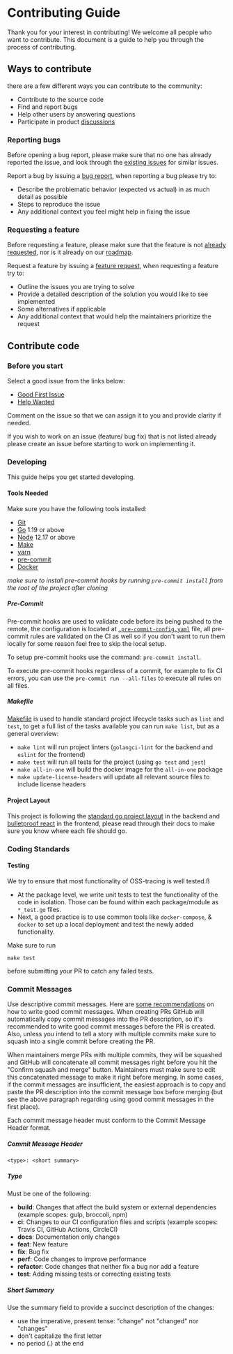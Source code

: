 # Contributing Guide

Thank you for your interest in contributing! We welcome all people who want to contribute. This document is a guide to help you through the process of contributing.

## Ways to contribute

there are a few different ways you can contribute to the community:

- Contribute to the source code
- Find and report bugs
- Help other users by answering questions
- Participate in product [discussions](https://github.com/epsagon/oss-tracing/discussions)

### Reporting bugs

Before opening a bug report, please make sure that no one has already reported the issue, and look through the [existing issues](https://github.com/epsagon/oss-tracing/issues?q=is%3Aopen+is%3Aissue+label%3Abug) for similar issues.

Report a bug by issuing a [bug report](https://github.com/epsagon/oss-tracing/issues/new?assignees=&labels=&template=bug_report.md&title=), when reporting a bug please try to:

- Describe the problematic behavior (expected vs actual) in as much detail as possible
- Steps to reproduce the issue
- Any additional context you feel might help in fixing the issue

### Requesting a feature

Before requesting a feature, please make sure that the feature is not [already requested](https://github.com/epsagon/oss-tracing/issues?q=is%3Aopen+is%3Aissue+label%3Aenhancement), nor is it already on our [roadmap](https://github.com/orgs/epsagon/projects/3).

Request a feature by issuing a [feature request](https://github.com/epsagon/oss-tracing/issues/new?assignees=&labels=&template=feature_request.md&title=), when requesting a feature try to:

- Outline the issues you are trying to solve
- Provide a detailed description of the solution you would like to see implemented
- Some alternatives if applicable
- Any additional context that would help the maintainers prioritize the request

## Contribute code

### Before you start

Select a good issue from the links below:

- [Good First Issue](https://github.com/epsagon/oss-tracing/issues?q=is%3Aopen+is%3Aissue+label%3A%22good+first+issue%22)
- [Help Wanted](https://github.com/epsagon/oss-tracing/issues?q=is%3Aopen+is%3Aissue+label%3A%22help+wanted%22)

Comment on the issue so that we can assign it to you and provide clarity if needed.

If you wish to work on an issue (feature/ bug fix) that is not listed already please create an issue before starting to work on implementing it.

### Developing

This guide helps you get started developing.

#### Tools Needed

Make sure you have the following tools installed:

- [Git](https://git-scm.com/)
- [Go](https://golang.org/dl/) 1.19 or above
- [Node](https://nodejs.org/) 12.17 or above
- [Make](https://www.gnu.org/software/make/)
- [yarn](https://yarnpkg.com/)
- [pre-commit](https://pre-commit.com/)
- [Docker](https://www.docker.com/)

_make sure to install pre-commit hooks by running `pre-commit install` from the root of the project after cloning_

##### Pre-Commit

Pre-commit hooks are used to validate code before its being pushed to the remote, the configuration is located at [`.pre-commit-config.yaml`](./.pre-commit-config.yaml) file,
all pre-commit rules are validated on the CI as well so if you don't want to run them locally for some reason feel free to skip the local setup.

To setup pre-commit hooks use the command: `pre-commit install`.

To execute pre-commit hooks regardless of a commit, for example to fix CI errors, you can use the `pre-commit run --all-files` to execute all rules on all files.

##### Makefile

[Makefile](./Makefile) is used to handle standard project lifecycle tasks such as `lint` and `test`,
to get a full list of the tasks available you can run `make list`, but as a general overview:

- `make lint` will run project linters (`golangci-lint` for the backend and `eslint` for the frontend)
- `make test` will run all tests for the project (using `go test` and `jest`)
- `make all-in-one` will build the docker image for the `all-in-one` package
- `make update-license-headers` will update all relevant source files to include license headers

#### Project Layout

This project is following the [standard go project layout](https://github.com/golang-standards/project-layout) in the backend and [bulletproof react](https://github.com/alan2207/bulletproof-react/) in the frontend, please read through their docs to make sure you know where each file should go.

### Coding Standards

#### Testing

We try to ensure that most functionality of OSS-tracing is well tested.ß

- At the package level, we write unit tests to test the functionality of the code in isolation.
  Those can be found within each package/module as `*_test.go` files.
- Next, a good practice is to use common tools like `docker-compose`, & `docker`
  to set up a local deployment and test the newly added functionality.

Make sure to run

```
make test
```

before submitting your PR to catch any failed tests.

### Commit Messages

Use descriptive commit messages. Here are [some recommendations](https://cbea.ms/git-commit/) on how to write good commit messages. When creating PRs GitHub will automatically copy commit messages into the PR description, so it's recommended to write good commit messages before the PR is created. Also, unless you intend to tell a story with multiple commits make sure to squash into a single commit before creating the PR.

When maintainers merge PRs with multiple commits, they will be squashed and GitHub will concatenate all commit messages right before you hit the "Confirm squash and merge" button. Maintainers must make sure to edit this concatenated message to make it right before merging. In some cases, if the commit messages are insufficient, the easiest approach is to copy and paste the PR description into the commit message box before merging (but see the above paragraph regarding using good commit messages in the first place).

Each commit message header must conform to the Commit Message Header format.

##### Commit Message Header

    <type>: <short summary>

##### Type

Must be one of the following:

- **build**: Changes that affect the build system or external dependencies (example scopes: gulp, broccoli, npm)
- **ci**: Changes to our CI configuration files and scripts (example scopes: Travis CI, GitHub Actions, CircleCI)
- **docs**: Documentation only changes
- **feat**: New feature
- **fix**: Bug fix
- **perf**: Code changes to improve performance
- **refactor**: Code changes that neither fix a bug nor add a feature
- **test**: Adding missing tests or correcting existing tests

##### Short Summary

Use the summary field to provide a succinct description of the changes:

- use the imperative, present tense: "change" not "changed" nor "changes"
- don't capitalize the first letter
- no period (.) at the end
